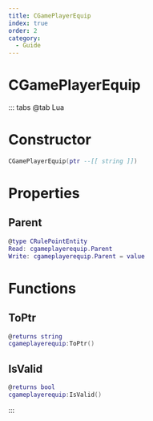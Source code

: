 ```yaml
---
title: CGamePlayerEquip
index: true
order: 2
category:
  - Guide
---
```


# CGamePlayerEquip

::: tabs
@tab Lua
# Constructor
```lua
CGamePlayerEquip(ptr --[[ string ]])
```
# Properties
## Parent 
```lua
@type CRulePointEntity
Read: cgameplayerequip.Parent
Write: cgameplayerequip.Parent = value
```
# Functions
## ToPtr
```lua
@returns string
cgameplayerequip:ToPtr()
```
## IsValid
```lua
@returns bool
cgameplayerequip:IsValid()
```

:::